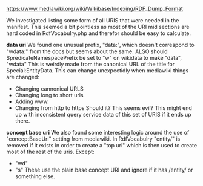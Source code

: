 https://www.mediawiki.org/wiki/Wikibase/Indexing/RDF_Dump_Format

We investigated listing some form of all URIS that were needed in the manifest.
This seemed a bit pointless as most of the URI mid sections are hard coded in RdfVocabulry.php and therefor should be easy to calculate.

**data uri**
We found one unusual prefix, "data:", which doesn't correspond to "wdata:" from the docs but seems about the same.
ALSO should $predicateNamespacePrefix be set to "w" on wikidata to make "data", "wdata"
This is weirdly made from the canonical URL of the title for Special:EntityData.
This can change unexpectidly when mediawiki things are changed:
 - Changing cannonical URLS
 - Changing long to short urls
 - Adding www.
 - Changing from http to https
Should it? This seems evil? This might end up with inconsistent query service data of this set of URIS if it ends up there.

**concept base uri**
We also found some interesting logic around the use of "conceptBaseUri" setting from mediawiki.
In RdfVocabulry "entity/" is removed if it exists in order to create a "top uri" which is then used to create most of the rest of the uris.
Except:
  - "wd"
  - "s"
These use the plain base concept URI and ignore if it has /entity/ or something else.

